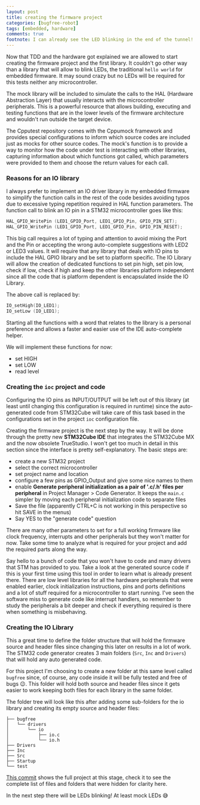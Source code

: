 ```yaml
---
layout: post
title: creating the firmware project
categories: [bugfree-robot]
tags: [embedded, hardware]
comments: true
footnote: I can already see the LED blinking in the end of the tunnel!
---
```


Now that TDD and the hardware got explained we are allowed to start creating the firmware project and the first library. It couldn't go other way than a library that will allow to blink LEDs, the traditional `hello world` for embedded firmware. It may sound crazy but no LEDs will be required for this tests neither any microcontroller. 

The mock library will be included to simulate the calls to the HAL (Hardware Abstraction Layer) that usually interacts with the microcontroller peripherals. This is a powerful resource that allows building, executing and testing functions that are in the lower levels of the firmware architecture and wouldn't run outside the target device. 

The Cpputest repository comes with the Cppumock framework and provides special configurations to inform which source codes are included just as mocks for other source codes. The mock's function is to provide a way to monitor how the code under test is interacting with other libraries, capturing information about which functions got called, which parameters were provided to them and choose the return values for each call.

<!--more-->

### Reasons for an IO library

I always prefer to implement an IO driver library in my embedded firmware to simplify the function calls in the rest of the code besides avoiding typos due to excessive typing repetition required in HAL function parameters. The function call to blink an IO pin in a STM32 microcontroller goes like this:

```c
HAL_GPIO_WritePin (LED1_GPIO_Port, LED1_GPIO_Pin, GPIO_PIN_SET);
HAL_GPIO_WritePin (LED1_GPIO_Port, LED1_GPIO_Pin, GPIO_PIN_RESET);
```

This big call requires a lot of typing and attention to avoid mixing the Port and the Pin or accepting the wrong auto-complete suggestions with LED2 or LED3 values. It will require that any library that deals with IO pins to include the HAL GPIO library and be set to platform specific. The IO Library will allow the creation of dedicated functions to set pin high, set pin low, check if low, check if high and keep the other libraries platform independent since all the code that is platform dependent is encapsulated inside the IO Library. 

The above call is replaced by:

```c
IO_setHigh(IO_LED1);
IO_setLow (IO_LED1);
```

Starting all the functions with a word that relates to the library is a personal preference and allows a faster and easier use of the IDE auto-complete helper.

We will implement these functions for now:
- set HIGH
- set LOW
- read level

### Creating the `ioc` project and code

Configuring the IO pins as INPUT/OUTPUT will be left out of this library (at least until changing this configuration is required in runtime) since the auto-generated code from STM32Cube will take care of this task based in the configurations set in the project `ioc` configuration file. 

Creating the firmware project is the next step by the way. It will be done through the pretty new **STM32Cube IDE** that integrates the STM32Cube MX and the now obsolete TrueStudio. I won't get too much in detail in this section since the interface is pretty self-explanatory. The basic steps are:
- create a new STM32 project
- select the correct microcontroller
- set project name and location
- configure a few pins as GPIO_Output and give some nice names to them
- enable **Generate peripheral initialization as a pair of '.c/.h' files per peripheral** in Project Manager > Code Generator. It keeps the `main.c` simpler by moving each peripheral initialization code to separate files
- Save the file (apparently CTRL+C is not working in this perspective so hit SAVE in the menus)
- Say YES to the "generate code" question

There are many other parameters to set for a full working firmware like clock frequency, interrupts and other peripherals but they won't matter for now. Take some time to analyze what is required for your project and add the required parts along the way.

Say hello to a bunch of code that you won't have to code and many drivers that STM has provided to you. Take a look at the generated source code if this is your first time using this tool in order to learn what is already present there. There are low level libraries for all the hardware peripherals that were enabled earlier, clock initialization instructions, pins and ports definitions and a lot of stuff required for a microcontroller to start running. I've seen the software miss to generate code like interrupt handlers, so remember to study the peripherals a bit deeper and check if everything required is there when something is misbehaving. 

### Creating the IO Library

This a great time to define the folder structure that will hold the firmware source and header files since changing this later on results in a lot of work. The STM32 code generator creates 3 main folders (`Src`, `Inc` and `Drivers`) that will hold any auto generated code. 

For this project I'm choosing to create a new folder at this same level called `bugfree` since, of course, any code inside it will be fully tested and free of bugs :wink:. This folder will hold both source and header files since it gets easier to work keeping both files for each library in the same folder.

The folder tree will look like this after adding some sub-folders for the io library and creating its empty source and header files:

```
├── bugfree
│   └── drivers
│       └── io
│           ├── io.c
│           └── io.h
├── Drivers
├── Inc
├── Src
├── Startup
└── test
```

[This commit](https://github.com/matheusmbar/bugfree_robot/tree/6f39656fa68d0bb7b099850bbc4e84507f224a6f) shows the full project at this stage, check it to see the complete list of files and folders that were hidden for clarity here. 

In the next step there will be LEDs blinking! At least mock LEDs :sweat_smile:
